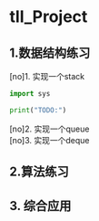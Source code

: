 # tll_Project

## 1.数据结构练习
[no]1.  实现一个stack  
```python
import sys

print("TODO:")
```
[no]2.  实现一个queue  
[no]3.  实现一个deque  

## 2.算法练习

## 3. 综合应用

